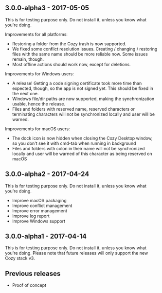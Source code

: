 ## 3.0.0-alpha3 - 2017-05-05

This is for testing purpose only.
Do not install it, unless you know what you're doing.

Improvements for all platforms:

* Restoring a folder from the Cozy trash is now supported.
* We fixed some conflict resolution issues. Creating / changing / restoring
  files with the same name should be more reliable now. Some issues remain,
  though.
* Most offline actions should work now, except for deletions.

Improvements for Windows users:

* A release! Getting a code signing certificate took more time than expected,
  though, so the app is not signed yet. This should be fixed in the next one.
* Windows file/dir paths are now supported, making the synchronization usable,
  hence the release.
* Files and folders with reserved name, reserved characters or terminating
  characters will not be synchronized locally and user will be warned.

Improvements for macOS users:

* The dock icon is now hidden when closing the Cozy Desktop window, so you
  don't see it with cmd-tab when running in background
* Files and folders with colon in their name will not be synchronized locally
  and user will be warned of this character as being reserved on macOS

## 3.0.0-alpha2 - 2017-04-24

This is for testing purpose only.
Do not install it, unless you know what you're doing.

* Improve macOS packaging
* Improve conflict management
* Improve error management
* Improve log report
* Improve Windows support


## 3.0.0-alpha1 - 2017-04-14

This is for testing purpose only.
Do not install it, unless you know what you're doing.
Please note that future releases will only support the new Cozy stack v3.

## Previous releases

* Proof of concept
